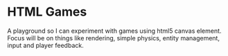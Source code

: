 # HTML Games

A playground so I can experiment with games using html5 canvas element. Focus will be on things like rendering, simple physics, entity management, input and player feedback.